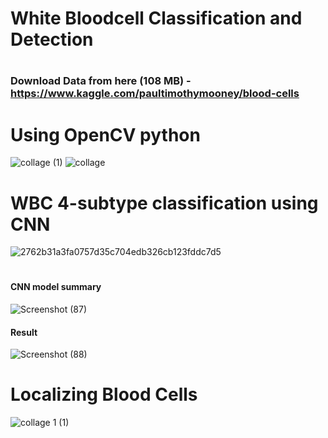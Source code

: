 # White Bloodcell Classification and Detection

#

### Download Data from here (108 MB) - https://www.kaggle.com/paultimothymooney/blood-cells

#
#
#  Using OpenCV python 

![collage (1)](https://user-images.githubusercontent.com/47252506/81502382-37de8d00-92fb-11ea-8cf8-e522cc6fb8ca.jpg)
![collage](https://user-images.githubusercontent.com/47252506/81502385-3a40e700-92fb-11ea-87c5-631d79ceb7f5.jpg)

#
#
#
#  WBC 4-subtype classification using CNN 

![2762b31a3fa0757d35c704edb326cb123fddc7d5](https://user-images.githubusercontent.com/47252506/81500949-0792f080-92f3-11ea-93ae-b29a09036e42.jpg)

#
#### CNN model summary

![Screenshot (87)](https://user-images.githubusercontent.com/47252506/81500956-1b3e5700-92f3-11ea-9fd3-384c59edfc36.png)

#### Result

![Screenshot (88)](https://user-images.githubusercontent.com/47252506/81500973-45901480-92f3-11ea-91dc-610bcd2675bd.png)



#
#
##
#

#  Localizing Blood Cells 

![collage 1 (1)](https://user-images.githubusercontent.com/47252506/81501009-796b3a00-92f3-11ea-91dd-b15f9a1c81d9.jpg)
